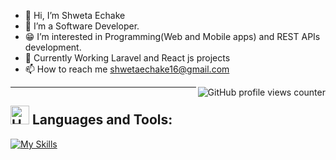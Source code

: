 - 👋 Hi, I’m Shweta Echake
- 👀 I’m a Software Developer.
- 😁 I’m interested in Programming(Web and Mobile apps) and REST APIs development.
- 🔭 Currently Working Laravel and React js projects
- 📫 How to reach me shwetaechake16@gmail.com
<img align="right" src="https://komarev.com/ghpvc/?username=shadrackjm" alt="GitHub profile views counter">

---

 ## <img src="https://raw.githubusercontent.com/Tarikul-Islam-Anik/Animated-Fluent-Emojis/master/Emojis/Objects/Hammer%20and%20Wrench.png" alt="Hammer and Wrench" width="30" height="30" /> **Languages and Tools:**  
[![My Skills](https://skillicons.dev/icons?i=html,css,bootstrap,tailwind,js,php,laravel,react,sass,babel,webpack,vite,next,nodejs,firebase,git,github,vscode,postman,stackoverflow,aws&perline=13)](#)

